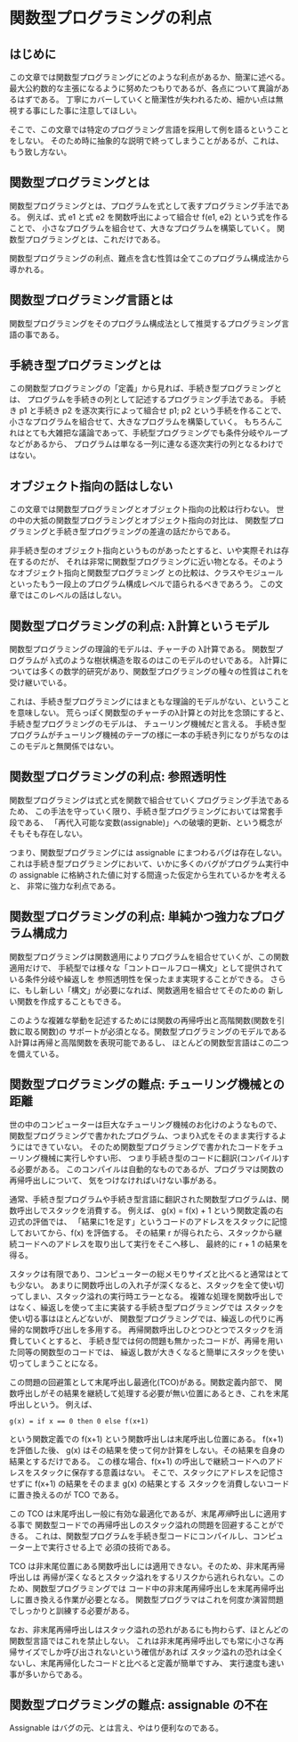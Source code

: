 # 関数型プログラミングの利点

## はじめに

この文章では関数型プログラミングにどのような利点があるか、簡潔に述べる。
最大公約数的な主張になるように努めたつもりであるが、各点について異論があるはずである。
丁寧にカバーしていくと簡潔性が失われるため、細かい点は無視する事にした事に注意してほしい。

そこで、この文章では特定のプログラミング言語を採用して例を語るということをしない。
そのため時に抽象的な説明で終ってしまうことがあるが、これは、もう致し方ない。

## 関数型プログラミングとは

関数型プログラミングとは、プログラムを式として表すプログラミング手法である。
例えば、式 e1 と式 e2 を関数呼出によって組合せ f(e1, e2) という式を作ることで、
小さなプログラムを組合せて、大きなプログラムを構築していく。
関数型プログラミングとは、これだけである。

関数型プログラミングの利点、難点を含む性質は全てこのプログラム構成法から導かれる。

## 関数型プログラミング言語とは

関数型プログラミングをそのプログラム構成法として推奨するプログラミング言語の事である。

## 手続き型プログラミングとは

この関数型プログラミングの「定義」から見れば、手続き型プログラミングとは、
プログラムを手続きの列として記述するプログラミング手法である。
手続き p1 と手続き p2 を逐次実行によって組合せ p1; p2 という手続を作ることで、
小さなプログラムを組合せて、大きなプログラムを構築していく。
もちろんこれはとても大雑把な議論であって、手続型プログラミングでも条件分岐やループなどがあるから、
プログラムは単なる一列に連なる逐次実行の列となるわけではない。

## オブジェクト指向の話はしない

この文章では関数型プログラミングとオブジェクト指向の比較は行わない。
世の中の大抵の関数型プログラミングとオブジェクト指向の対比は、
関数型プログラミングと手続き型プログラミングの差違の話だからである。

非手続き型のオブジェクト指向というものがあったとすると、いや実際それは存在するのだが、
それは非常に関数型プログラミングに近い物となる。そのようなオブジェクト指向と関数型プログラミング
との比較は、クラスやモジュールといったもう一段上のプログラム構成レベルで語られるべきであろう。
この文章ではこのレベルの話はしない。

## 関数型プログラミングの利点: λ計算というモデル

関数型プログラミングの理論的モデルは、チャーチの λ計算である。
関数型プログラムが λ式のような樹状構造を取るのはこのモデルのせいである。
λ計算については多くの数学的研究があり、関数型プログラミングの種々の性質はこれを受け継いでいる。

これは、手続き型プログラミングにはまともな理論的モデルがない、ということを意味しない。
荒らっぽく関数型のチャーチのλ計算との対比を念頭にすると、手続き型プログラミングのモデルは、
チューリング機械だと言える。
手続き型プログラムがチューリング機械のテープの様に一本の手続き列になりがちなのは
このモデルと無関係ではない。

## 関数型プログラミングの利点: 参照透明性

関数型プログラミングは式と式を関数で組合せていくプログラミング手法であるため、
この手法を守っていく限り、手続き型プログラミングにおいては常套手段である、
「再代入可能な変数(assignable)」への破壊的更新、という概念がそもそも存在しない。

つまり、関数型プログラミングには assignable にまつわるバグは存在しない。
これは手続き型プログラミングにおいて、いかに多くのバグがプログラム実行中の
assignable に格納された値に対する間違った仮定から生れているかを考えると、
非常に強力な利点である。

## 関数型プログラミングの利点: 単純かつ強力なプログラム構成力

関数型プログラミングは関数適用によりプログラムを組合せていくが、この関数適用だけで、
手続型では様々な「コントロールフロー構文」として提供されている条件分岐や繰返しを
参照透明性を保ったまま実現することができる。
さらに、もし新しい「構文」が必要になれば、関数適用を組合せてそのための
新しい関数を作成することもできる。

このような複雑な挙動を記述するためには関数の再帰呼出と高階関数(関数を引数に取る関数)の
サポートが必須となる。関数型プログラミングのモデルであるλ計算は再帰と高階関数を表現可能であるし、
ほとんどの関数型言語はこの二つを備えている。

## 関数型プログラミングの難点: チューリング機械との距離

世の中のコンピューターは巨大なチューリング機械のお化けのようなもので、
関数型プログラミングで書かれたプログラム、つまりλ式をそのまま実行するようにはできていない。
そのため関数型プログラミングで書かれたコードをチューリング機械に実行しやすい形、
つまり手続き型のコードに翻訳(コンパイル)する必要がある。
このコンパイルは自動的なものであるが、プログラマは関数の再帰呼出しについて、
気をつけなければいけない事がある。

通常、手続き型プログラムや手続き型言語に翻訳された関数型プログラムは、関数呼出しでスタックを消費する。
例えば、 g(x) = f(x) + 1 という関数定義の右辺式の評価では、
「結果に1を足す」というコードのアドレスをスタックに記憶しておいてから、f(x) を評価する。
その結果 r が得られたら、スタックから継続コードへのアドレスを取り出して実行をそこへ移し、
最終的に r + 1 の結果を得る。

スタックは有限であり、コンピューターの総メモりサイズと比べると通常はとても少ない。
あまりに関数呼出しの入れ子が深くなると、スタックを全て使い切ってしまい、スタック溢れの実行時エラーとなる。
複雑な処理を関数呼出しではなく、繰返しを使って主に実装する手続き型プログラミングでは
スタックを使い切る事はほとんどないが、
関数型プログラミングでは、繰返しの代りに再帰的な関数呼び出しを多用する。
再帰関数呼出しひとつひとつでスタックを消費していくとすると、
手続き型では何の問題も無かったコードが、再帰を用いた同等の関数型のコードでは、
繰返し数が大きくなると簡単にスタックを使い切ってしまうことになる。

この問題の回避策として末尾呼出し最適化(TCO)がある。関数定義内部で、
関数呼出しがその結果を継続して処理する必要が無い位置にあるとき、これを末尾呼出しという。
例えば、

    g(x) = if x == 0 then 0 else f(x+1)

という関数定義での f(x+1) という関数呼出しは末尾呼出し位置にある。 f(x+1) を評価した後、
g(x) はその結果を使って何か計算をしない。その結果を自身の結果とするだけである。
この様な場合、f(x+1) の呼出しで継続コードへのアドレスをスタックに保存する意義はない。
そこで、スタックにアドレスを記憶させずに f(x+1) の結果をそのまま g(x) の結果とする
スタックを消費しないコードに置き換えるのが TCO である。

この TCO は末尾呼出し一般に有効な最適化であるが、末尾*再帰*呼出しに適用する事で
関数型コードでの再帰呼出しのスタック溢れの問題を回避することができる。
これは、関数型プログラムを手続き型コードにコンパイルし、コンピューター上で実行させる上で
必須の技術である。

TCO は非末尾位置にある関数呼出しには適用できない。そのため、非末尾再帰呼出しは
再帰が深くなるとスタック溢れをするリスクから逃れられない。このため、関数型プログラミングでは
コード中の非末尾再帰呼出しを末尾再帰呼出しに置き換える作業が必要となる。
関数型プログラマはこれを何度か演習問題でしっかりと訓練する必要がある。

なお、非末尾再帰呼出しはスタック溢れの恐れがあるにも拘わらず、ほとんどの関数型言語ではこれを禁止しない。
これは非末尾再帰呼出しでも常に小さな再帰サイズでしか呼び出されないという確信があれば
スタック溢れの恐れは全くないし、末尾再帰化したコードと比べると定義が簡単ですみ、
実行速度も速い事が多いからである。

## 関数型プログラミングの難点: assignable の不在

Assignable はバグの元、とは言え、やはり便利なのである。

